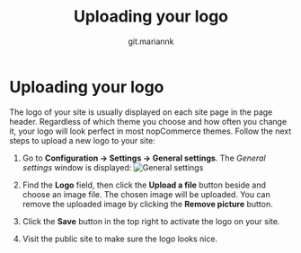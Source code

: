 ﻿---
title: Uploading your logo
uid: en/getting-started/design-your-store/uploading-your-logo
author: git.mariannk
---

# Uploading your logo

The logo of your site is usually displayed on each site page in the page header. Regardless of which theme you choose and how often you change it, your logo will look perfect in most nopCommerce themes. Follow the next steps to upload a new logo to your site:

1. Go to **Configuration → Settings → General settings**. The *General settings* window is displayed: ![General settings](_static/uploading-your-logo/general-settings.jpg)

1. Find the **Logo** field, then click the **Upload a file** button beside and choose an image file. The chosen image will be uploaded. You can remove the uploaded image by clicking the **Remove picture** button.

1. Click the **Save** button in the top right to activate the logo on your site.

1. Visit the public site to make sure the logo looks nice.